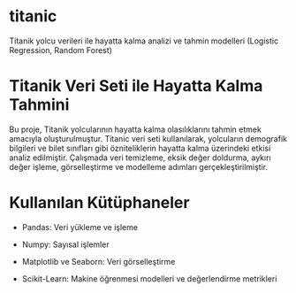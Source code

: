# titanic
Titanik yolcu verileri ile hayatta kalma analizi ve tahmin modelleri (Logistic Regression, Random Forest)

# Titanik Veri Seti ile Hayatta Kalma Tahmini
Bu proje, Titanik yolcularının hayatta kalma olasılıklarını tahmin etmek amacıyla oluşturulmuştur. Titanic veri seti kullanılarak, yolcuların demografik bilgileri ve bilet sınıfları gibi özniteliklerin hayatta kalma üzerindeki etkisi analiz edilmiştir. Çalışmada veri temizleme, eksik değer doldurma, aykırı değer işleme, görselleştirme ve modelleme adımları gerçekleştirilmiştir.

# Kullanılan Kütüphaneler
- Pandas: Veri yükleme ve işleme

- Numpy: Sayısal işlemler

- Matplotlib ve Seaborn: Veri görselleştirme

- Scikit-Learn: Makine öğrenmesi modelleri ve değerlendirme metrikleri
